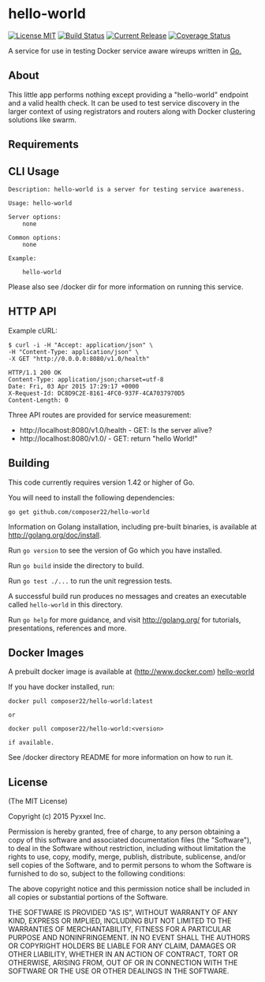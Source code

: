 # hello-world
[![License MIT](https://img.shields.io/npm/l/express.svg)](http://opensource.org/licenses/MIT)
[![Build Status](https://travis-ci.org/composer22/hello-world.svg?branch=master)](http://travis-ci.org/composer22/hello-world)
[![Current Release](https://img.shields.io/badge/release-v0.0.1-brightgreen.svg)](https://github.com/composer22/hello-world/releases/tag/v0.0.1)
[![Coverage Status](https://coveralls.io/repos/composer22/hello-world/badge.svg?branch=master)](https://coveralls.io/r/composer22/hello-world?branch=master)

A service for use in testing Docker service aware wireups written in [Go.](http://golang.org)

## About

This little app performs nothing except providing a "hello-world" endpoint and a
valid health check. It can be used to test service discovery in the larger context of
using registrators and routers along with Docker clustering solutions like swarm.

## Requirements

## CLI Usage

```
Description: hello-world is a server for testing service awareness.

Usage: hello-world

Server options:
    none

Common options:
    none

Example:

    hello-world
```
Please also see /docker dir for more information on running this service.

## HTTP API


Example cURL:

```
$ curl -i -H "Accept: application/json" \
-H "Content-Type: application/json" \
-X GET "http://0.0.0.0:8080/v1.0/health"

HTTP/1.1 200 OK
Content-Type: application/json;charset=utf-8
Date: Fri, 03 Apr 2015 17:29:17 +0000
X-Request-Id: DC8D9C2E-8161-4FC0-937F-4CA7037970D5
Content-Length: 0
```

Three API routes are provided for service measurement:

* http://localhost:8080/v1.0/health - GET: Is the server alive?
* http://localhost:8080/v1.0/       - GET: return "hello World!"

## Building

This code currently requires version 1.42 or higher of Go.

You will need to install the following dependencies:
```
go get github.com/composer22/hello-world
```
Information on Golang installation, including pre-built binaries, is available at
<http://golang.org/doc/install>.

Run `go version` to see the version of Go which you have installed.

Run `go build` inside the directory to build.

Run `go test ./...` to run the unit regression tests.

A successful build run produces no messages and creates an executable called `hello-world` in this
directory.

Run `go help` for more guidance, and visit <http://golang.org/> for tutorials, presentations, references and more.

## Docker Images

A prebuilt docker image is available at (http://www.docker.com) [hello-world](https://registry.hub.docker.com/u/composer22/hello-world/)

If you have docker installed, run:
```
docker pull composer22/hello-world:latest

or

docker pull composer22/hello-world:<version>

if available.
```
See /docker directory README for more information on how to run it.

## License

(The MIT License)

Copyright (c) 2015 Pyxxel Inc.

Permission is hereby granted, free of charge, to any person obtaining a copy
of this software and associated documentation files (the "Software"), to
deal in the Software without restriction, including without limitation the
rights to use, copy, modify, merge, publish, distribute, sublicense, and/or
sell copies of the Software, and to permit persons to whom the Software is
furnished to do so, subject to the following conditions:

The above copyright notice and this permission notice shall be included in
all copies or substantial portions of the Software.

THE SOFTWARE IS PROVIDED "AS IS", WITHOUT WARRANTY OF ANY KIND, EXPRESS OR
IMPLIED, INCLUDING BUT NOT LIMITED TO THE WARRANTIES OF MERCHANTABILITY,
FITNESS FOR A PARTICULAR PURPOSE AND NONINFRINGEMENT. IN NO EVENT SHALL THE
AUTHORS OR COPYRIGHT HOLDERS BE LIABLE FOR ANY CLAIM, DAMAGES OR OTHER
LIABILITY, WHETHER IN AN ACTION OF CONTRACT, TORT OR OTHERWISE, ARISING
FROM, OUT OF OR IN CONNECTION WITH THE SOFTWARE OR THE USE OR OTHER DEALINGS
IN THE SOFTWARE.
